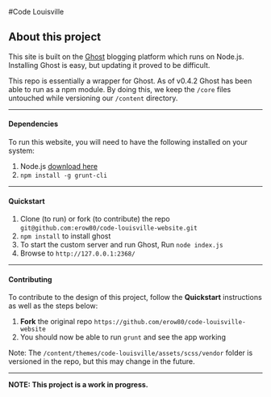 #Code Louisville 

## About this project

This site is built on the [Ghost](https://ghost.org/) blogging platform which runs on Node.js. Installing Ghost is easy, but updating it proved to be difficult. 

This repo is essentially a wrapper for Ghost. As of v0.4.2 Ghost has been able to run as a npm module. By doing this, we keep the `/core` files untouched while versioning our `/content` directory.

---

#### Dependencies

To run this website, you will need to have the following installed on your system:

1. Node.js [download here](http://nodejs.org/download/)
1. `npm install -g grunt-cli`

---

#### Quickstart

1. Clone (to run) or fork (to contribute) the repo `git@github.com:erow80/code-louisville-website.git`
1. `npm install` to install ghost
1. To start the custom server and run Ghost, Run `node index.js`
1. Browse to `http://127.0.0.1:2368/`

---

#### Contributing

To contribute to the design of this project, follow the **Quickstart** instructions as well as the steps below:

1. **Fork** the original repo `https://github.com/erow80/code-louisville-website`
1. You should now be able to run `grunt` and see the app working

Note: The `/content/themes/code-louisville/assets/scss/vendor` folder is versioned in the repo, but this may change in the future. 

---

**NOTE: This project is a work in progress.**
